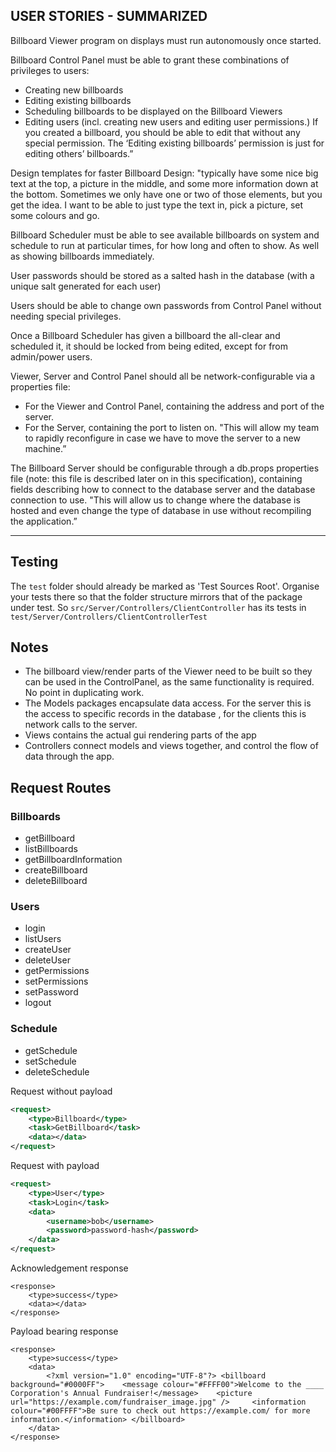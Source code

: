 ## USER STORIES - SUMMARIZED

Billboard Viewer program on displays must run autonomously once started.

Billboard Control Panel must be able to grant these combinations of privileges to users:
- Creating new billboards
- Editing existing billboards
- Scheduling billboards to be displayed on the Billboard Viewers
- Editing users (incl. creating new users and editing user permissions.)
If you created a billboard, you should be able to edit that without any special
permission. The ‘Editing existing billboards’ permission is just for editing others’ billboards.”

Design templates for faster Billboard Design: "typically have some nice big text at the top,
a picture in the middle, and some more information
down at the bottom. Sometimes we only have one or two of those elements, but you get the idea.
I want to be able to just type the text in, pick a picture, set some colours and go.

Billboard Scheduler must be able to see available billboards on system and schedule to
run at particular times, for how long and often to show. As well as showing billboards immediately.

User passwords should be stored
as a salted hash in the database (with a unique salt generated for each user)

Users should be able to change own passwords from Control Panel without needing special privileges.

Once a Billboard Scheduler has given a billboard the all-clear and scheduled it, it
should be locked from being edited, except for from admin/power users.

Viewer, Server and Control Panel should all be network-configurable via a properties file:
- For the Viewer and Control Panel, containing the address and port of the server.
- For the Server, containing the port to listen on.
"This will allow my team to rapidly reconfigure in case we have to move the server to a new
machine.”

The Billboard Server should be configurable through a db.props properties file 
(note: this file is described later on in this specification), containing fields
describing how to connect to the database server and the database connection to use. 
"This will allow us to change where the database is hosted and even change the type of 
database in use without recompiling the application.”

---

## Testing
The `test` folder should already be marked as 'Test Sources Root'. Organise your tests there so that the folder
 structure mirrors that of the package under test. So `src/Server/Controllers/ClientController` has its tests in
  `test/Server/Controllers/ClientControllerTest`

## Notes
* The billboard view/render parts of the Viewer need to be built so they can be used in the ControlPanel, as the same
 functionality is required. No point in duplicating work.
* The Models packages encapsulate data access. For the server this is the access to specific records in the database
, for the clients this is network calls to the server.
* Views contains the actual gui rendering parts of the app
* Controllers connect models and views together, and control the flow of data through the app. 

## Request Routes
### Billboards
* getBillboard
* listBillboards
* getBillboardInformation
* createBillboard
* deleteBillboard

### Users
* login
* listUsers
* createUser
* deleteUser
* getPermissions
* setPermissions
* setPassword
* logout

### Schedule
* getSchedule
* setSchedule
* deleteSchedule

Request without payload

```xml
<request>
	<type>Billboard</type>
	<task>GetBillboard</task>
	<data></data>
</request>
```

Request with payload

```xml
<request>
	<type>User</type>
	<task>Login</task>
	<data>
		<username>bob</username>
		<password>password-hash</password>
	</data>
</request>
```

Acknowledgement response

```
<response>
	<type>success</type>
	<data></data>
</response>
```

Payload bearing response

```
<response>
	<type>success</type>
	<data>
		<?xml version="1.0" encoding="UTF-8"?> <billboard background="#0000FF">    <message colour="#FFFF00">Welcome to the ____ Corporation's Annual Fundraiser!</message>    <picture url="https://example.com/fundraiser_image.jpg" />     <information colour="#00FFFF">Be sure to check out https://example.com/ for more information.</information> </billboard>
	</data>
</response>
```